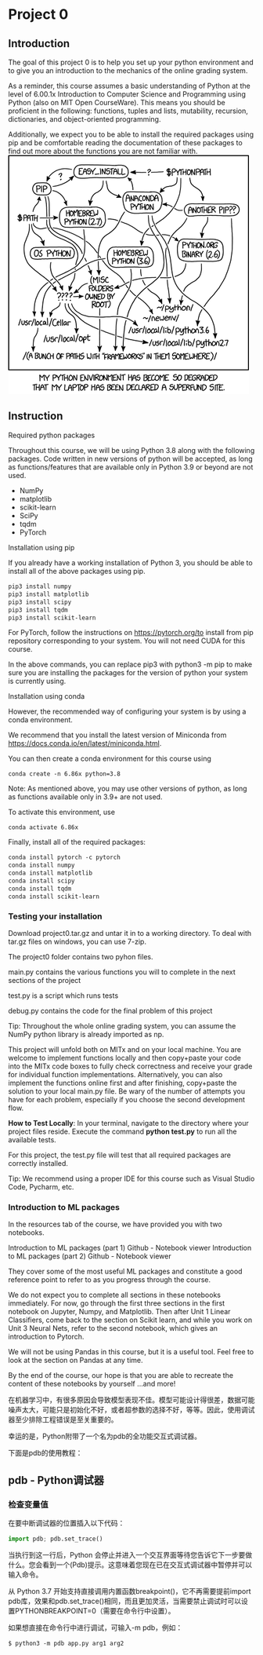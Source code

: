 # Project 0

## Introduction
The goal of this project 0 is to help you set up your python environment and to give you an introduction to the mechanics of the online grading system.

As a reminder, this course assumes a basic understanding of Python at the level of 6.00.1x Introduction to Computer Science and Programming using Python (also on MIT Open CourseWare). This means you should be proficient in the following: functions, tuples and lists, mutability, recursion, dictionaries, and object-oriented programming.

Additionally, we expect you to be able to install the required packages using pip and be comfortable reading the documentation of these packages to find out more about the functions you are not familiar with.
![Alt text](image.png)

## Instruction
Required python packages

Throughout this course, we will be using Python 3.8 along with the following packages. Code written in new versions of python will be accepted, as long as functions/features that are available only in Python 3.9 or beyond are not used.

- NumPy
- matplotlib
- scikit-learn
- SciPy
- tqdm
- PyTorch

Installation using pip

If you already have a working installation of Python 3, you should be able to install all of the above packages using pip.

```shell
pip3 install numpy
pip3 install matplotlib
pip3 install scipy
pip3 install tqdm
pip3 install scikit-learn
```


For PyTorch, follow the instructions on https://pytorch.org/to install from pip repository corresponding to your system. You will not need CUDA for this course.

In the above commands, you can replace pip3 with python3 -m pip to make sure you are installing the packages for the version of python your system is currently using.

Installation using conda

However, the recommended way of configuring your system is by using a conda environment.

We recommend that you install the latest version of Miniconda from https://docs.conda.io/en/latest/miniconda.html.

You can then create a conda environment for this course using
```
conda create -n 6.86x python=3.8
```
Note: As mentioned above, you may use other versions of python, as long as functions available only in 3.9+ are not used.

To activate this environment, use
```
conda activate 6.86x
```
Finally, install all of the required packages:

```shell
conda install pytorch -c pytorch
conda install numpy
conda install matplotlib
conda install scipy
conda install tqdm
conda install scikit-learn
```

### Testing your installation

Download project0.tar.gz and untar it in to a working directory. To deal with tar.gz files on windows, you can use 7-zip.

The project0 folder contains two pyhon files.

main.py contains the various functions you will to complete in the next sections of the project

test.py is a script which runs tests

debug.py contains the code for the final problem of this project

Tip: Throughout the whole online grading system, you can assume the NumPy python library is already imported as np.

This project will unfold both on MITx and on your local machine. You are welcome to implement functions locally and then copy+paste your code into the MITx code boxes to fully check correctness and receive your grade for individual function implementations. Alternatively, you can also implement the functions online first and after finishing, copy+paste the solution to your local main.py file. Be wary of the number of attempts you have for each problem, especially if you choose the second development flow.

**How to Test Locally**: 
In your terminal, navigate to the directory where your project files reside. Execute the command **python test.py** to run all the available tests.

For this project, the test.py file will test that all required packages are correctly installed.

Tip: We recommend using a proper IDE for this course such as Visual Studio Code, Pycharm, etc.




### Introduction to ML packages

In the resources tab of the course, we have provided you with two notebooks.

Introduction to ML packages (part 1) Github - Notebook viewer
Introduction to ML packages (part 2) Github - Notebook viewer

They cover some of the most useful ML packages and constitute a good reference point to refer to as you progress through the course.

We do not expect you to complete all sections in these notebooks immediately. For now, go through the first three sections in the first notebook on Jupyter, Numpy, and Matplotlib. Then after Unit 1 Linear Classifiers, come back to the section on Scikit learn, and while you work on Unit 3 Neural Nets, refer to the second notebook, which gives an introduction to Pytorch.

We will not be using Pandas in this course, but it is a useful tool. Feel free to look at the section on Pandas at any time.

By the end of the course, our hope is that you are able to recreate the content of these notebooks by yourself …and more!


在机器学习中，有很多原因会导致模型表现不佳。模型可能设计得很差，数据可能噪声太大，可能只是初始化不好，或者超参数的选择不好，等等。因此，使用调试器至少排除工程错误是至关重要的。

幸运的是，Python附带了一个名为pdb的全功能交互式调试器。

下面是pdb的使用教程：

## pdb - Python调试器
### 检查变量值
在要中断调试器的位置插入以下代码：
```python
import pdb; pdb.set_trace()
```
当执行到这一行后，Python 会停止并进入一个交互界面等待您告诉它下一步要做什么。您会看到一个(Pdb)提示。这意味着您现在已在交互式调试器中暂停并可以输入命令。

从 Python 3.7 开始支持直接调用内置函数breakpoint()，它不再需要提前import pdb库，效果和pdb.set_trace()相同，而且更加灵活，当需要禁止调试时可以设置PYTHONBREAKPOINT=0（需要在命令行中设置）。

如果想直接在命令行中进行调试，可输入-m pdb，例如：
```shell
$ python3 -m pdb app.py arg1 arg2
```


